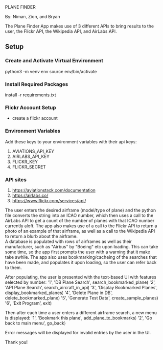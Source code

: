 PLANE FINDER

By: Niman, Zion, and Bryan

The Plane Finder App makes use of 3 different APIs to bring results to the user, the Flickr API, the Wikipedia API, and AirLabs API.





## Setup

### Create and Activate Virtual Environment

python3 -m venv env
source env/bin/activate


### Install Required Packages
install -r requirements.txt


### Flickr Account Setup
- create a flickr account

### Environment Variables
Add these keys to your environment variables with their api keys:
1. AVIATIONS_API_KEY
2. AIRLABS_API_KEY
3. FLICKR_KEY
4. FLICKR_SECRET

### API sites
1. https://aviationstack.com/documentation
2. https://airlabs.co/
3. https://www.flickr.com/services/api/



The user enters the desired airframe (model/type of plane) and the python file converts the string into an ICAO number, 
which then uses a call to the AirLabs API to get a count of the number of planes with that ICAO number currently aloft. 
The app also makes use of a call to the Flickr API to return a photo of an example of that airframe, 
as well as a call to the Wikipedia API to return a blurb about the airframe.  
A database is populated with rows of airframes as well as their manufacturer, such as "Airbus" by "Boeing" etc upon loading. 
This can take some time, so the app first prompts the user with a warning that it make take awhile. 
The app also uses bookmarking/cacheing of the searches that have been made, and populates it upon loading, so the user can refer back to them.

After populating, the user is presented with the text-based UI with features selected by number:
    '1', 'DB Plane Search', search_bookmarked_plane)
    '2', 'API Plane Search', search_aircraft_in_api)
    '3', 'Display Bookmarked Planes', display_bookmarked_planes)
    '4', 'Delete Plane in DB', delete_bookmarked_plane)
    '5', 'Generate Test Data', create_sample_planes)
    '6', 'Exit Program', exit)

Then after each time a user enters a different airframe search, a new menu is displayed:
    '1', 'Bookmark this plane', add_plane_to_bookmarks)
    '2', 'Go back to main menu', go_back)

Error messages will be displayed for invalid entries by the user in the UI.

Thank you!

